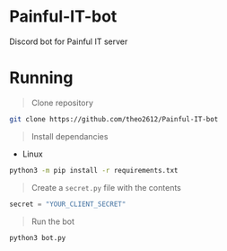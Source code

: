 # Painful-IT-bot
Discord bot for Painful IT server

# Running
> Clone repository
```bash
git clone https://github.com/theo2612/Painful-IT-bot
```

> Install dependancies

* Linux
```bash
python3 -m pip install -r requirements.txt
```

> Create a `secret.py` file with the contents
```py
secret = "YOUR_CLIENT_SECRET"
```

> Run the bot
```bash
python3 bot.py
```